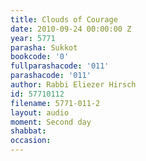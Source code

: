 ```yaml
---
title: Clouds of Courage
date: 2010-09-24 00:00:00 Z
year: 5771
parasha: Sukkot
bookcode: '0'
fullparashacode: '011'
parashacode: '011'
author: Rabbi Eliezer Hirsch
id: 57710112
filename: 5771-011-2
layout: audio
moment: Second day
shabbat: 
occasion: 
---
```


